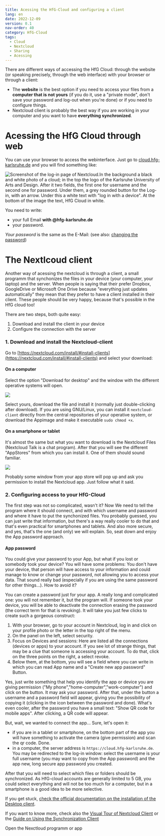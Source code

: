 ```yaml
---
title: Acessing the HfG-Cloud and configuring a client
lang: en
date: 2022-12-09
version: 0.1
nav-order: 40
category: HfG-Cloud
tags:
  - Cloud
  - Nextcloud
  - Sharing
  - Acessing
---
```

There are different ways of accessing the HfG Cloud: through the website (or speaking precisely, through the web interface) with your browser or through a client:
* The **website** is the best option if you need to access your files from a **computer that is not yours** (if you do it, use a "private mode", don't save your password and log-out when you're done) or if you need to configure things.
* Nextcloud client is probably the best way if you are working in your computer and you want to have **everything synchronized**.  

# Acessing the HfG Cloud through web
You can use your browser to access the webinterface. Just go to [cloud.hfg-karlsruhe.de](cloud.hfg-karlsruhe.de) and you will find something like:

![Screenshot of the log-in page of Nextcloud.In the background a black and white photo of a cloud; in the top the logo of the Karlsruhe University of Arts and Design. After it two fields, the first one for username and the second one for password. Under them, a grey rounded button for the Log-in, with an arrow. Under this a white text with "log in with a device". At the bottom of the image the text, HfG Cloud in white.]({{site.baseurl}}/assets/img/docs/cloud-login.png)

You need to write:
- your full Email **with @hfg-karlsruhe.de**
- your password.

_Your password_ is the same as the E-Mail: (see also: [changing the password](accounts#changing-the-password))

# The Nextlcoud client
Another way of acessing the nextcloud is through a client, a small programm that synchonizes the files in your device (your computer, your laptop) and the server. When people is saying that their prefer Dropbox, GoogleDrive or Microsoft One Drive because "everything just updates automatically" they mean that they prefer to have a client installed in their client. These people should be very happy, because that's possible in the HfG cloud too!

There are two steps, both quite easy:

1. Download and install the client in your device
2. Configure the connection with the server

### 1. Download and install the Nextcloud-client
Go to [https://nextcloud.com/install/#install-clients](https://nextcloud.com/install/#install-clients) and select your download:

#### On a computer
Select the option "Download for desktop" and the window with the different operative systems will open.

![]({{site.baseurl}}/assets/img/docs/cloud-download-client-desktop.png)

Select yours, download the file and install it (normally just double-clicking after download). If you are using GNU/Linux, you can install it `nextcloud-client` directly from the central repositories of your operative system, or download the Appimage and make it executable `sudo chmod +x`.

#### On a smartphone or tablet

It's almost the same but what you want to download is the Nextcloud Files (Nextcloud Talk is a chat program). After that you will see the different "AppStores" from which you can install it. One of them should sound familiar.

![]({{site.baseurl}}/assets/img/docs/cloud-client-mobile-download.png)

Probably some window from your app store will pop up and ask you permission to install the Nextcloud app. Just follow what it said.

### 2. Configuring access to your HfG-Cloud
The first step was not so complicated, wasn't it? Now We need to tell the program where it should connect, and with which username and password and where it have to put the synchonized files. You probably guessed, you can just write that information, but there's a way really cooler to do that and that's even practical for smartphones and tablets. And also more secure, and yes, that's the one (and only) we will explain. So, seat down and enjoy the App password approach.

#### App password
You could give your password to your App, but what if you lost or somebody took your device? You will have some problems: You don't have your device, that person will have access to your information and could manage to know or change your password, not allowing you to access your data. That sound really bad (especially if you are using the same password for other things...). How to avoid it?

You can create a password just for your app. A really long and complicated one: you will not remember it, but the program will. If someone took your device, you will be able to deactivate the connection erasing the password (the correct term for that is revoking). It will take you just few clicks to create such a gorgeous construct:

1. With your browser, go to your account in Nextcloud, log in and click on your profile photo or the letter in the top right of the menu.
2. On the panel on the left, select security.
3. Focus on Devices and sessions: Here are listed all the connections (devices or apps) to your account. If you see lot of strange things, that may be a clue that someone is accessing your account. To do that, click on the three points on the right, a select revoke.
4. Below them, at the bottom, you will see a field where you can write in which you can read App name and a "Create new app password" Button.

Yes, just write something that help you identify the app or device you are giving permission ("My phone","home-computer","work-computer") and click on the button. It may ask your password. After that, under the  button a username and a password field will appear, giving you the possibility of copying it (clicking in the icon between the password and done). What's even cooler, after the password you have a small text: "Show QR code for mobile apps". After clicking, a QR code will appear.

But, wait, we wanted to connect the app... Sure, let's open it:
* if you are in a tablet or smartphone, on the bottom part of the app you will have something to activate the camera (give permission) and scan the qr code. Done.
* in a computer, the server address is `https://cloud.hfg-karlsruhe.de`. You may be redirected to the log-in window: select the username is your full username (you may want to copy from the App password) and the app new, long secure app password you created.



After that you will need to select which files or folders should be synchronized. As HfG-cloud accounts are generally limited to 5 GB, you could select everything and will not be too much for a computer, but in a smartphone is a good idea to be more selective.

If you get stuck, [check the official documentation on the installation of the Desktop client](https://docs.nextcloud.com/desktop/latest/installing.html#installation-wizard).

If you want to know more, check also the [Visual Tour of Nextcloud Client](https://docs.nextcloud.com/desktop/latest/visualtour.html) or the [Guide on Using the Synchronization Client](https://docs.nextcloud.com/desktop/latest/navigating.html#)










Open the Nexctloud programm or app
